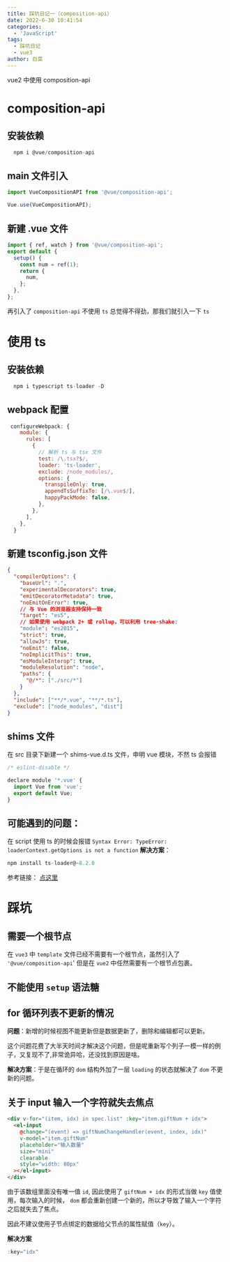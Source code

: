 ```yaml
---
title: 踩坑日记一（composition-api）
date: 2022-6-30 10:41:54
categories:
  - 'JavaScript'
tags:
  - 踩坑日记
  - vue3
author: 白菜
---
```


vue2 中使用 composition-api

# composition-api

## 安装依赖

```javascript
  npm i @vue/composition-api
```

## main 文件引入

```javascript
import VueCompositionAPI from '@vue/composition-api';

Vue.use(VueCompositionAPI);
```

## 新建 .vue 文件

```javascript
import { ref, watch } from '@vue/composition-api';
export default {
  setup() {
    const num = ref(1);
    return {
      num,
    };
  },
};
```

再引入了 `composition-api` 不使用 `ts` 总觉得不得劲，那我们就引入一下 `ts `

# 使用 ts

## 安装依赖

```javascript
  npm i typescript ts-loader -D
```

## webpack 配置

```javascript
 configureWebpack: {
    module: {
      rules: [
        {
          // 解析 ts 与 tsx 文件
          test: /\.tsx?$/,
          loader: 'ts-loader',
          exclude: /node_modules/,
          options: {
            transpileOnly: true,
            appendTsSuffixTo: [/\.vue$/],
            happyPackMode: false,
          },
        },
      ],
    },
  }
```

## 新建 tsconfig.json 文件

```json
{
  "compilerOptions": {
    "baseUrl": ".",
    "experimentalDecorators": true,
    "emitDecoratorMetadata": true,
    "noEmitOnError": true,
    // 与 Vue 的浏览器支持保持一致
    "target": "es5",
    // 如果使用 webpack 2+ 或 rollup，可以利用 tree-shake:
    "module": "es2015",
    "strict": true,
    "allowJs": true,
    "noEmit": false,
    "noImplicitThis": true,
    "esModuleInterop": true,
    "moduleResolution": "node",
    "paths": {
      "@/*": ["./src/*"]
    }
  },
  "include": ["**/*.vue", "**/*.ts"],
  "exclude": ["node_modules", "dist"]
}
```

## shims 文件

在 src 目录下新建一个 shims-vue.d.ts 文件，申明 vue 模块，不然 ts 会报错

```javascript
/* eslint-disable */

declare module '*.vue' {
  import Vue from 'vue';
  export default Vue;
}
```

## 可能遇到的问题：

在 script 使用 ts 的时候会报错 `Syntax Error: TypeError: loaderContext.getOptions is not a function`
**解决方案**：

```javascript
npm install ts-loader@~8.2.0
```

参考链接： [点这里](https://stackoverflow.com/questions/68016372/webpack-ts-loader-error-loadercontext-getoptions-is-not-a-function/68806961#68806961)

# 踩坑

## 需要一个根节点

在 `vue3` 中 `template` 文件已经不需要有一个根节点，虽然引入了 `'@vue/composition-api`' 但是在 `vue2` 中任然需要有一个根节点包裹。

## 不能使用 `setup` 语法糖

## for 循环列表不更新的情况

**问题**：新增的时候视图不能更新但是数据更新了，删除和编辑都可以更新。

这个问题花费了大半天时间才解决这个问题，但是呢重新写个列子一模一样的例子，又复现不了,非常诡异哈，还没找到原因是啥。

**解决方案**：于是在循环的 `dom` 结构外加了一层 `loading` 的状态就解决了 `dom` 不更新的问题。

## 关于 input 输入一个字符就失去焦点

```html
<div v-for="(item, idx) in spec.list" :key="item.giftNum + idx">
  <el-input
    @change="(event) => giftNumChangeHandler(event, index, idx)"
    v-model="item.giftNum"
    placeholder="输入数量"
    size="mini"
    clearable
    style="width: 80px"
  ></el-input>
</div>
```

由于该数组里面没有唯一值 `id`, 因此使用了 `giftNum + idx` 的形式当做 `key` 值使用，每次输入的时候， `dom` 都会重新创建一个新的，所以才导致了输入一个字符之后就失去了焦点。

因此不建议使用子节点绑定的数据给父节点的属性赋值（`key`）。

**解决方案**

```javascript
:key="idx"
```
